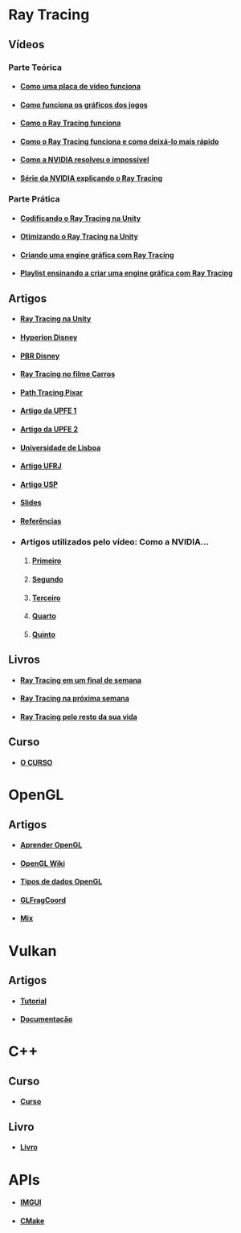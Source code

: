 <h1>Ray Tracing</h1>

<h2>Vídeos</h2>

<h3>Parte Teórica</h3>
<ul>
    <li><h4><a href="https://youtu.be/h9Z4oGN89MU?si=BAZQzEtM1vjztwDz" target="_blank">Como uma placa de vídeo funciona</a></h4></li>
    <li><h4><a href="https://youtu.be/C8YtdC8mxTU?si=yZp9pKApuueY2_zy" target="_blank">Como funciona os gráficos dos jogos</a></h4></li>
    <li><h4><a href="https://youtu.be/iOlehM5kNSk?si=Nf746g3OjMqPA8Za" target="_blank">Como o Ray Tracing funciona</a></h4></li>
    <li><h4><a href="https://youtu.be/gsZiJeaMO48?si=xtZsKPCuM5LRK_YQ" target="_blank">Como o Ray Tracing funciona e como deixá-lo mais rápido</a></h4></li>
    <li><h4><a href="https://youtu.be/NRmkr50mkEE?si=FArXGZ679K4lXTYU" target="_blank">Como a NVIDIA resolveu o impossível</a></h4></li>
    <li><h4><a href="https://youtube.com/playlist?list=PLs59hM6wCkPnukQ6neBnbipvHOxOjOPoT&si=qIanyfnl55-m98rJ" target="_blank">Série da NVIDIA explicando o Ray Tracing</a></h4></li>
</ul>

<h3>Parte Prática</h3>
<ul>
    <li><h4><a href="https://youtu.be/Qz0KTGYJtUk?si=Bvo53P2DwsuLKa2Z" target="_blank">Codificando o Ray Tracing na Unity</a></h4></li>
    <li><h4><a href="https://youtu.be/C1H4zIiCOaI?si=Dl_zceg8U1Rd_8HB" target="_blank">Otimizando o Ray Tracing na Unity</a></h4></li>
    <li><h4><a href="https://youtu.be/A61S_2swwAc?si=aVFVmxiPF7ZeXhcW" target="_blank">Criando uma engine gráfica com Ray Tracing</a></h4></li>
    <li><h4><a href="https://youtube.com/playlist?list=PLlrATfBNZ98edc5GshdBtREv5asFW3yXl&si=l0VYjruy4VAy0XFC" target="_blank">Playlist ensinando a criar uma engine gráfica com Ray Tracing</a></h4></li>
</ul>

<h2>Artigos</h2>
<ul>
    <li><h4><a href="https://www.gamedeveloper.com/programmgpu-ray-tracing-in-unity-part-1" target="_blank">Ray Tracing na Unity</a></h4></li>
    <li><h4><a href="https://media.disneyanimation.com/uploads/production/publication_asset/177/asset/a.pdf" target="_blank">Hyperion Disney</a></h4></li>
    <li><h4><a href="https://media.disneyanimation.com/uploads/production/publication_asset/48/asset/s2012_pbs_disney_brdf_notes_v3.pdf" target="_blank">PBR Disney</a></h4></li>
    <li><h4><a href="https://graphics.pixar.com/library/RayTracingCars/paper.pdf" target="_blank">Ray Tracing no filme Carros</a></h4></li>
    <li><h4><a href="https://media.disneyanimation.com/uploads/production/publication_asset/70/asset/Sorted_Deferred_Shading_For_Production_Path_Tracing.pdf" target="_blank">Path Tracing Pixar</a></h4></li>
    <li><h4><a href="https://www.cin.ufpe.br/~sbm/CG/raytrac.pdf" target="_blank">Artigo da UPFE 1</a></h4></li>
    <li><h4><a href="https://repositorio.ufpe.br/bitstream/123456789/2746/1/arquivo699pdf" target="_blank">Artigo da UPFE 2</a></h4></li>
    <li><h4><a href="http://disciplinas.ist.utl.pt/leic-cg/textos/livro/Ray%20Tracing.pt" target="_blank">Universidade de Lisboa</a></h4></li>
    <li><h4><a href="https://www.cin.ufpe.br/~sbm/CG/raytrac.pdf" target="_blank">Artigo UFRJ</a></h4></li>
    <li><h4><a href="https://panda.ime.usp.br/introcg/static/introcg/24-raytracing2.htm" target="_blank">Artigo USP</a></h4></li>
    <li><h4><a href="https://pt.slideshare.net/slideshow/stochastic-screenspace-reflections/51840375" target="_blank">Slides</a></h4></li>
    <li><h4><a href="https://gist.github.com/Ginurx/941e2b684c71d001b2f6f16fc55a33ac" target="_blank">Referências</a></h4></li>
    <li>
        <h3>Artigos utilizados pelo vídeo: Como a NVIDIA...</h3>
        <ol type="1">
            <li><h4><a href="https://research.nvidia.com/publicat2021-07_rearchitecting-spatiotemporal-resampling-producti.pdf" target="_blank">Primeiro</a></h4></li>
            <li><h4><a href="https://research.nvidia.com/publicat2022-07_generalized-resampled-importance-sampling-foundations-rest.pdf" target="_blank">Segundo</a></h4></li>
            <li><h4><a href="https://graphics.cs.utah.edu/research/projects/gri.pdf" target="_blank">Terceiro</a></h4></li>
            <li><h4><a href="https://users.cg.tuwien.ac.at/zsolnai/gfx/adaptive_metropolit.pdf" target="_blank">Quarto</a></h4></li>
            <li><h4><a href="https://research.nvidia.com/sites/default/files/pubs/2017-02_Real-Time-Global-Illumination/light-field-probes-final.pdf" target="_blank">Quinto</a></h4></li>
        </ol>
    </li>
</ul>

<h2>Livros</h2>
<ul>
    <li><h4><a href="https://raytracing.github.io/books/RayTracingInOneWeekend.html" target="_blank">Ray Tracing em um final de semana</a></h4></li>
    <li><h4><a href="https://raytracing.github.io/books/RayTracingTheNextWeek.html" target="_blank">Ray Tracing na próxima semana</a></h4></li>
    <li><h4><a href="https://raytracing.github.io/books/RayTracingTheRestOfYourLife.html" target="_blank">Ray Tracing pelo resto da sua vida</a></h4></li>
</ul>

<h2>Curso</h2>
<ul>
    <li><h4><a href="https://www.scratchapixel.com/index.html" target="_blank">O CURSO</a></h4></li>
</ul>

<h1>OpenGL</h1>
<h2>Artigos</h2>
<ul>
<li><h4><a href="https://learnopengl.com/" target="_blank">Aprender OpenGL</a></h4></li>
<li><h4><a href=https://www.khronos.org/opengl/wiki/Shader target="_blank">OpenGL Wiki</a></h4></li>
<li><h4><a href="https://www.khronos.org/opengl/wiki/Data_Type_%28GLSL%29" target="_blank">Tipos de dados OpenGL</a></h4></li>
<li><h4><a href="https://registry.khronos.org/OpenGL-Refpages/gl4/html/gl_FragCoord.xhtml" target="_blank">GLFragCoord</a></h4></li>
<li><h4><a href="https://registry.khronos.org/OpenGL-Refpages/gl4/html/mix.xhtml" target="_blank">Mix</a></h4></li>
</ul>
<h1>Vulkan</h1>
<h2>Artigos</h2>
<ul>
<li><h4><a href="https://vulkan-tutorial.com/Introduction" target="blank">Tutorial</a></h4></li>
<li><h4><a href="https://docs.vulkan.org/spec/latest/chapters/introduction.html" target="blank">Documentação</a></h4></li>
</ul>
<h1>C++</h1>
<h2>Curso</h2>
<ul><li><h4><a href="https://www.youtube.com/playlist?list=PLx4x_zx8csUjczg1qPHavU1vw1IkBcm40" target="blank">Curso</a></h4></li></ul>
<h2>Livro</h2>
<ul>
    <li>
        <h4><a href="https://www.infolivros.org/pdfview/introducao-a-programacao-curso-em-c-alan-r-r-freitas-210/" target="blank">Livro</a></h4>
    </li>
</ul>
<h1>APIs</h1>
<ul>
    <li>
        <h4><a href="https://github.com/ocornut/imgui" target="blank">IMGUI</a></h4>
    </li>
    <li><h4><a href="https://youtu.be/gGxi500Q5uE?si=NnnlWubgZB1Ko6UZ" target="blank">CMake</a></h4></li>
</ul>

